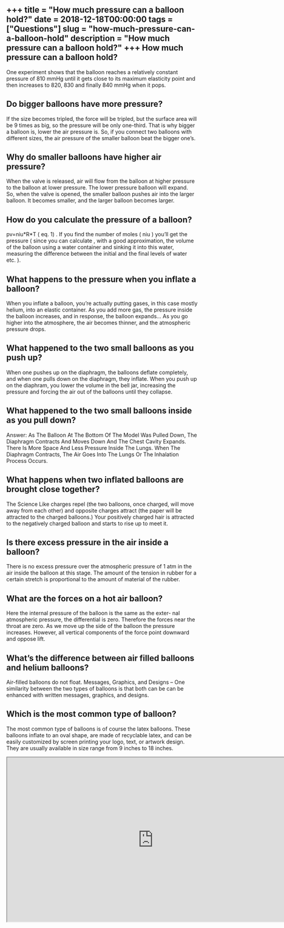 +++
title = "How much pressure can a balloon hold?"
date = 2018-12-18T00:00:00
tags = ["Questions"]
slug = "how-much-pressure-can-a-balloon-hold"
description = "How much pressure can a balloon hold?"
+++
How much pressure can a balloon hold?
-------------------------------------

One experiment shows that the balloon reaches a relatively constant pressure of 810 mmHg until it gets close to its maximum elasticity point and then increases to 820, 830 and finally 840 mmHg when it pops.

Do bigger balloons have more pressure?
--------------------------------------

If the size becomes tripled, the force will be tripled, but the surface area will be 9 times as big, so the pressure will be only one-third. That is why bigger a balloon is, lower the air pressure is. So, if you connect two balloons with different sizes, the air pressure of the smaller balloon beat the bigger one’s.

Why do smaller balloons have higher air pressure?
-------------------------------------------------

When the valve is released, air will flow from the balloon at higher pressure to the balloon at lower pressure. The lower pressure balloon will expand. So, when the valve is opened, the smaller balloon pushes air into the larger balloon. It becomes smaller, and the larger balloon becomes larger.

How do you calculate the pressure of a balloon?
-----------------------------------------------

pv=niu\*R\*T ( eq. 1) . If you find the number of moles ( niu ) you’ll get the pressure ( since you can calculate , with a good approximation, the volume of the balloon using a water container and sinking it into this water, measuring the difference between the initial and the final levels of water etc. ).

What happens to the pressure when you inflate a balloon?
--------------------------------------------------------

When you inflate a balloon, you’re actually putting gases, in this case mostly helium, into an elastic container. As you add more gas, the pressure inside the balloon increases, and in response, the balloon expands… As you go higher into the atmosphere, the air becomes thinner, and the atmospheric pressure drops.

What happened to the two small balloons as you push up?
-------------------------------------------------------

When one pushes up on the diaphragm, the balloons deflate completely, and when one pulls down on the diaphragm, they inflate. When you push up on the diaphram, you lower the volume in the bell jar, increasing the pressure and forcing the air out of the balloons until they collapse.

What happened to the two small balloons inside as you pull down?
----------------------------------------------------------------

Answer: As The Balloon At The Bottom Of The Model Was Pulled Down, The Diaphragm Contracts And Moves Down And The Chest Cavity Expands. There Is More Space And Less Pressure Inside The Lungs. When The Diaphragm Contracts, The Air Goes Into The Lungs Or The Inhalation Process Occurs.

What happens when two inflated balloons are brought close together?
-------------------------------------------------------------------

The Science Like charges repel (the two balloons, once charged, will move away from each other) and opposite charges attract (the paper will be attracted to the charged balloons.) Your positively charged hair is attracted to the negatively charged balloon and starts to rise up to meet it.

Is there excess pressure in the air inside a balloon?
-----------------------------------------------------

There is no excess pressure over the atmospheric pressure of 1 atm in the air inside the balloon at this stage. The amount of the tension in rubber for a certain stretch is proportional to the amount of material of the rubber.

What are the forces on a hot air balloon?
-----------------------------------------

Here the internal pressure of the balloon is the same as the exter- nal atmospheric pressure, the differential is zero. Therefore the forces near the throat are zero. As we move up the side of the balloon the pressure increases. However, all vertical components of the force point downward and oppose lift.

What’s the difference between air filled balloons and helium balloons?
----------------------------------------------------------------------

Air-filled balloons do not float. Messages, Graphics, and Designs – One similarity between the two types of balloons is that both can be can be enhanced with written messages, graphics, and designs.

Which is the most common type of balloon?
-----------------------------------------

The most common type of balloons is of course the latex balloons. These balloons inflate to an oval shape, are made of recyclable latex, and can be easily customized by screen printing your logo, text, or artwork design. They are usually available in size range from 9 inches to 18 inches.

<iframe allow="accelerometer; autoplay; clipboard-write; encrypted-media; gyroscope; picture-in-picture" allowfullscreen="" class="__youtube_prefs__  epyt-is-override  no-lazyload" data-no-lazy="1" data-origheight="433" data-origwidth="770" data-skipgform_ajax_framebjll="" height="433" id="_ytid_83281" loading="lazy" src="https://www.youtube.com/embed/W12k1sTw-do?enablejsapi=1&autoplay=0&cc_load_policy=0&cc_lang_pref=&iv_load_policy=1&loop=0&modestbranding=0&rel=1&fs=1&playsinline=0&autohide=2&theme=dark&color=red&controls=1&" title="YouTube player" width="770"></iframe>